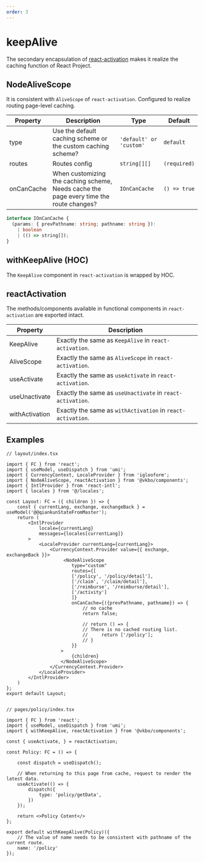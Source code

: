 ```yaml
---
order: 3
---
```


# keepAlive

The secondary encapsulation of [react-activation](https://github.com/CJY0208/react-activation) makes it realize the caching function of React Project.

## NodeAliveScope
It is consistent with `AliveScope` of `react-activation`. Configured to realize routing page-level caching.

| Property            | Description                                                                                      | Type                                         | Default              |
| ------------------- | ------------------------------------------------------------------------------------------------ | -------------------------------------------- | -------------------- |
| type                | Use the default caching scheme or the custom caching scheme?                                     | `'default' or 'custom'`                      | `default `           |
| routes              | Routes config                                                                                    | `string[][]`                                 | `(required)`         |
| onCanCache          | When customizing the caching scheme, Needs cache the page every time the route changes?         | `IOnCanCache`                                 | `() => true`         |

```ts
interface IOnCanCache {
  (params: { prevPathname: string; pathname: string }):
    | boolean
    | (() => string[]);
}

```


## withKeepAlive (HOC)
The `KeepAlive` component in `react-activation` is wrapped by HOC.

## reactActivation
The methods/components available in functional components in `react-activation` are exported intact.

| Property            | Description                                                                                      |
| ------------------- | ------------------------------------------------------------------------------------------------ |
| KeepAlive           | Exactly the same as `KeepAlive` in `react-activation`.                                           |
| AliveScope          | Exactly the same as `AliveScope` in `react-activation`.                                          |
| useActivate         | Exactly the same as `useActivate` in `react-activation`.                                         |
| useUnactivate       | Exactly the same as `useUnactivate` in `react-activation`.                                       |
| withActivation      | Exactly the same as `withActivation` in `react-activation`.                                      |

## Examples

```tsx | pure
// layout/index.tsx

import { FC } from 'react';
import { useModel, useDispatch } from 'umi';
import { CurrencyContext, LocaleProvider } from 'iglooform';
import { NodeAliveScope, reactActivation } from '@vkbo/components';
import { IntlProvider } from 'react-intl';
import { locales } from '@/locales';

const Layout: FC = ({ children }) => {
    const { currentLang, exchange, exchangeBack } = useModel('@@qiankunStateFromMaster');
    return (
        <IntlProvider
            locale={currentLang}
            messages={locales[currentLang]}
        >
            <LocaleProvider currentLang={currentLang}>
                <CurrencyContext.Provider value={{ exchange, exchangeBack }}>
                     <NodeAliveScope
                        type="custom"
                        routes={[
                        ['/policy', '/policy/detail'],
                        ['/claim', '/claim/detail'],
                        ['/reimburse', '/reimburse/detail'],
                        ['/activity']
                        ]}
                        onCanCache={({prevPathname, pathname}) => {
                            // no cache
                            return false;

                            // return () => {
                            // There is no cached routing list.
                            //     return ['/policy'];
                            // }    
                        }}
                    >
                        {children}
                    </NodeAliveScope>
                </CurrencyContext.Provider>
            </LocaleProvider>
        </IntlProvider>
    )
};
export default Layout;
```

```tsx | pure

// pages/policy/index.tsx

import { FC } from 'react';
import { useModel, useDispatch } from 'umi';
import { withKeepAlive, reactActivation } from '@vkbo/components';

const { useActivate, } = reactActivation;

const Policy: FC = () => {

    const dispatch = useDispatch();

    // When returning to this page from cache, request to render the latest data.
    useActivate(() => {
        dispatch({
            type: 'policy/getData',
        })
    });

    return <>Policy Cotent</>
};

export default withKeepAlive(Policy)({
    // The value of name needs to be consistent with pathname of the current route.
    name: '/policy'
});


```
